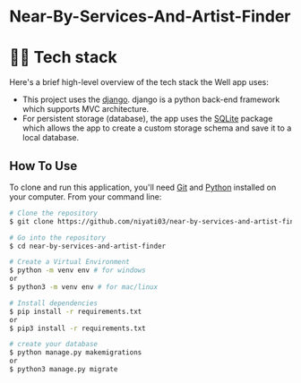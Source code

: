 # Near-By-Services-And-Artist-Finder

# 👨‍💻 Tech stack

Here's a brief high-level overview of the tech stack the Well app uses:

- This project uses the [django](https://www.djangoproject.com/). django is a python back-end framework which supports MVC architecture.
- For persistent storage (database), the app uses the [SQLite](https://sqlite.org/index.html) package which allows the app to create a custom storage schema and save it to a local database.

## How To Use

To clone and run this application, you'll need [Git](https://git-scm.com) and [Python](https://www.python.org/)  installed on your computer. From your command line:

````bash
# Clone the repository
$ git clone https://github.com/niyati03/near-by-services-and-artist-finder

# Go into the repository
$ cd near-by-services-and-artist-finder

# Create a Virtual Environment
$ python -m venv env # for windows 
or 
$ python3 -m venv env # for mac/linux

# Install dependencies
$ pip install -r requirements.txt
or
$ pip3 install -r requirements.txt

# create your database
$ python manage.py makemigrations 
or 
$ python3 manage.py migrate